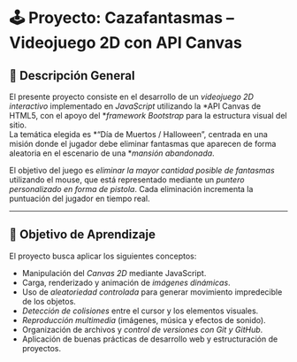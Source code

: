 # 🕹️ Proyecto: Cazafantasmas – Videojuego 2D con API Canvas

## 📘 Descripción General

El presente proyecto consiste en el desarrollo de un *videojuego 2D interactivo* implementado en *JavaScript* utilizando la *API Canvas de HTML5, con el apoyo del **framework Bootstrap* para la estructura visual del sitio.  
La temática elegida es *“Día de Muertos / Halloween”, centrada en una misión donde el jugador debe eliminar fantasmas que aparecen de forma aleatoria en el escenario de una **mansión abandonada*.

El objetivo del juego es *eliminar la mayor cantidad posible de fantasmas* utilizando el mouse, que está representado mediante un *puntero personalizado en forma de pistola*. Cada eliminación incrementa la puntuación del jugador en tiempo real.

---

## 🎯 Objetivo de Aprendizaje

El proyecto busca aplicar los siguientes conceptos:
- Manipulación del *Canvas 2D* mediante JavaScript.  
- Carga, renderizado y animación de *imágenes dinámicas*.  
- Uso de *aleatoriedad controlada* para generar movimiento impredecible de los objetos.  
- *Detección de colisiones* entre el cursor y los elementos visuales.  
- *Reproducción multimedia* (imágenes, música y efectos de sonido).  
- Organización de archivos y *control de versiones con Git y GitHub*.  
- Aplicación de buenas prácticas de desarrollo web y estructuración de proyectos.


